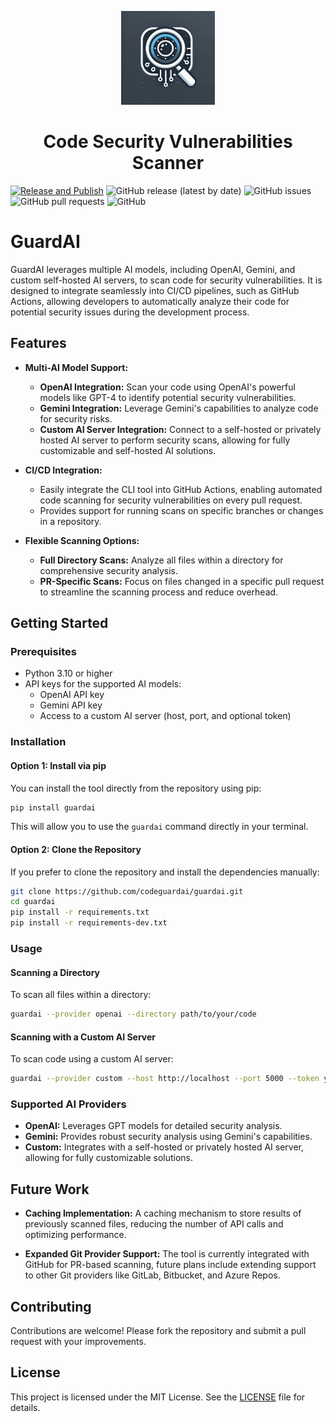 <p align="center"><img src="https://raw.githubusercontent.com/codeguardai/guardai/main/logo.png" width="150" ><br><h1 align="center">Code Security Vulnerabilities Scanner</h1></p>

[![Release and Publish](https://github.com/codeguardai/guardai/actions/workflows/release-publish.yml/badge.svg)](https://github.com/codeguardai/guardai/actions/workflows/release-publish.yml)
![GitHub release (latest by date)](https://img.shields.io/github/v/release/codeguardai/guardai)
![GitHub issues](https://img.shields.io/github/issues/codeguardai/guardai)
![GitHub pull requests](https://img.shields.io/github/issues-pr/codeguardai/guardai)
![GitHub](https://img.shields.io/github/license/codeguardai/guardai)

# GuardAI

GuardAI leverages multiple AI models, including OpenAI, Gemini, and custom self-hosted AI servers, to scan code for security vulnerabilities. It is designed to integrate seamlessly into CI/CD pipelines, such as GitHub Actions, allowing developers to automatically analyze their code for potential security issues during the development process.

## Features

- **Multi-AI Model Support:**

  - **OpenAI Integration:** Scan your code using OpenAI's powerful models like GPT-4 to identify potential security vulnerabilities.
  - **Gemini Integration:** Leverage Gemini's capabilities to analyze code for security risks.
  - **Custom AI Server Integration:** Connect to a self-hosted or privately hosted AI server to perform security scans, allowing for fully customizable and self-hosted AI solutions.

- **CI/CD Integration:**

  - Easily integrate the CLI tool into GitHub Actions, enabling automated code scanning for security vulnerabilities on every pull request.
  - Provides support for running scans on specific branches or changes in a repository.

- **Flexible Scanning Options:**
  - **Full Directory Scans:** Analyze all files within a directory for comprehensive security analysis.
  - **PR-Specific Scans:** Focus on files changed in a specific pull request to streamline the scanning process and reduce overhead.

## Getting Started

### Prerequisites

- Python 3.10 or higher
- API keys for the supported AI models:
  - OpenAI API key
  - Gemini API key
  - Access to a custom AI server (host, port, and optional token)

### Installation

#### Option 1: Install via pip

You can install the tool directly from the repository using pip:

```bash
pip install guardai
```

This will allow you to use the `guardai` command directly in your terminal.

#### Option 2: Clone the Repository

If you prefer to clone the repository and install the dependencies manually:

```bash
git clone https://github.com/codeguardai/guardai.git
cd guardai
pip install -r requirements.txt
pip install -r requirements-dev.txt
```

### Usage

#### Scanning a Directory

To scan all files within a directory:

```bash
guardai --provider openai --directory path/to/your/code
```

#### Scanning with a Custom AI Server

To scan code using a custom AI server:

```bash
guardai --provider custom --host http://localhost --port 5000 --token your_token --directory path/to/your/code
```

### Supported AI Providers

- **OpenAI:** Leverages GPT models for detailed security analysis.
- **Gemini:** Provides robust security analysis using Gemini's capabilities.
- **Custom:** Integrates with a self-hosted or privately hosted AI server, allowing for fully customizable solutions.

## Future Work

- **Caching Implementation:** A caching mechanism to store results of previously scanned files, reducing the number of API calls and optimizing performance.

- **Expanded Git Provider Support:** The tool is currently integrated with GitHub for PR-based scanning, future plans include extending support to other Git providers like GitLab, Bitbucket, and Azure Repos.

## Contributing

Contributions are welcome! Please fork the repository and submit a pull request with your improvements.

## License

This project is licensed under the MIT License. See the [LICENSE](LICENSE) file for details.
